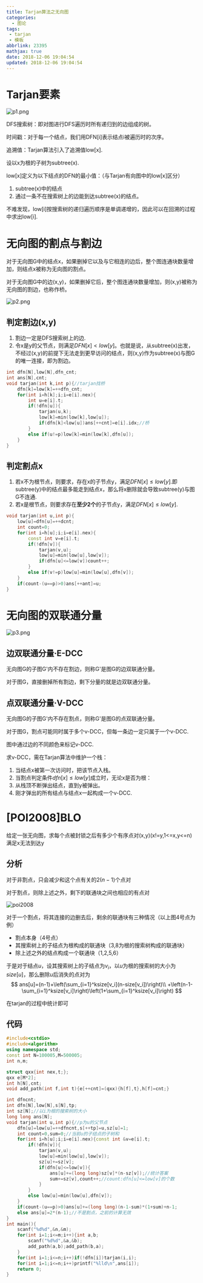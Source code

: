 ```yaml
---
title: Tarjan算法之无向图
categories:
  - 图论
tags:
 - tarjan
 - 模板
abbrlink: 23395
mathjax: true
date: 2018-12-06 19:04:54
updated: 2018-12-06 19:04:54
---
```

# Tarjan要素

![p1.png][1]

DFS搜索树：即对图进行DFS遍历时所有递归到的边组成的树。<!--more-->

时间戳：对于每一个结点，我们用DFN[i]表示结点i被遍历时的次序。

追溯值：Tarjan算法引入了追溯值low[x].

设以x为根的子树为subtree(x).

low[x]定义为以下结点的DFN的最小值：（与Tarjan有向图中的low[x]区分）

1. subtree(x)中的结点
2. 通过一条不在搜索树上的边能到达subtree(x)的结点。

不难发现，low[i]按搜索树的递归遍历顺序是单调递增的，因此可以在回溯的过程中求出low[i].

# 无向图的割点与割边

对于无向图G中的结点x，如果删掉它以及与它相连的边后，整个图连通块数量增加，则结点x被称为无向图的割点。

对于无向图G中的边(x,y)，如果删掉它后，整个图连通块数量增加，则(x,y)被称为无向图的割边，也称作桥。

![p2.png][2]

## 判定割边(x,y)

1. 割边一定是DFS搜索树上的边.
1. 令x是y的父节点，则满足$DFN[x] < low[y]$。也就是说，从subtree(x)出发，不经过(x,y)的前提下无法走到更早访问的结点，则(x,y)作为subtree(x)与图G的唯一连接，即为割边。
```cpp
int dfn[N],low[N],dfn_cnt;
int ans[N],cnt;
void tarjan(int k,int p){//tarjan找桥
	dfn[k]=low[k]=++dfn_cnt;
	for(int i=h[k];i;i=e[i].nex){
		int u=e[i].t;
		if(!dfn[u]){
            tarjan(u,k);
			low[k]=min(low[k],low[u]);
			if(dfn[k]<low[u])ans[++cnt]=e[i].idx;//桥
		}
		else if(u!=p)low[k]=min(low[k],dfn[u]);
	}
}
```

## 判定割点x

1. 若x不为根节点，则要求，存在x的子节点y，满足$DFN[x]\leq low[y]$.即subtree(y)中的结点最多能走到结点x，那么将x删除就会导致subtree(y)与图G不连通.
1. 若x是根节点，则要求存在**至少2个**的子节点y，满足$DFN[x]\leq low[y]​$.

```cpp
void tarjan(int u,int p){
	low[u]=dfn[u]=++dcnt;
	int count=0;
	for(int i=h[u];i;i=e[i].nex){
		const int v=e[i].t;
		if(!dfn[v]){
            tarjan(v,u);
			low[u]=min(low[u],low[v]);
			if(dfn[u]<=low[v])count++;
		}
		else if(v!=p)low[u]=min(low[u],dfn[v]);
	}
	if(count-(u==p)>0)ans[++ant]=u;
}
```



# 无向图的双联通分量

![p3.png][3]
## 边双联通分量·E-DCC

无向图G的子图G'内不存在割边，则称G'是图G的边双联通分量。

对于图G，直接删掉所有割边，剩下分量的就是边双联通分量。

## 点双联通分量·V-DCC

无向图G的子图G'内不存在割点，则称G'是图G的点双联通分量。

对于图G，割点可能同时属于多个v-DCC，但每一条边一定只属于一个v-DCC.

图中通过边的不同颜色来标记v-DCC.

求v-DCC，需在Tarjan算法中维护一个栈：
1. 当结点x被第一次访问时，把该节点入栈。
1. 当割点判定条件$dfn[x]\leq low[y]$成立时，无论x是否为根：
  1. 从栈顶不断弹出结点，直到y被弹出。
  1. 刚才弹出的所有结点与结点x一起构成一个v-DCC.

# [POI2008]BLO

给定一张无向图，求每个点被封锁之后有多少个有序点对(x,y)(x!=y,1<=x,y<=n)满足x无法到达y

## 分析

对于非割点，只会减少和这个点有关的$2(n-1)$个点对

对于割点，则除上述之外，剩下的联通块之间也相应的有点对

![poi2008][2]

对于一个割点，将其连接的边删去后，剩余的联通块有三种情况（以上图4号点为例）

- 割点本身（4号点）
- 其搜索树上的子结点为根构成的联通块（3,8为根的搜索树构成的联通块）
- 除上述之外的结点构成一个联通块（1,2,5,6）

于是对于结点$u$，设其搜索树上的子结点为$v_i$，以$u$为根的搜索树的大小为$size[u]$，那么删除$u$后消失的点对为
$$
ans[u]=(n-1)+\left(\sum_{i=1}^ksize[v_i](n-size[v_i])\right)\\
+\left(n-1-\sum_{i=1}^ksize[v_i]\right)\left(1+\sum_{i=1}^ksize[v_i]\right)
$$


在tarjan的过程中统计即可

## 代码

```cpp
#include<cstdio>
#include<algorithm>
using namespace std;
const int N=100005,M=500005;
int n,m;

struct qxx{int nex,t;};
qxx e[M*2];
int h[N],cnt;
void add_path(int f,int t){e[++cnt]=(qxx){h[f],t},h[f]=cnt;}

int dfncnt;
int dfn[N],low[N],s[N],tp;
int sz[N];//以i为根的搜索树的大小
long long ans[N];
void tarjan(int u,int p){//p为u的父节点
	dfn[u]=low[u]=++dfncnt,s[++tp]=u,sz[u]=1;
	int count=0,sum=0;//当前u的子结点的子树和
	for(int i=h[u];i;i=e[i].nex){const int &v=e[i].t;
		if(!dfn[v]){
			tarjan(v,u);
			low[u]=min(low[u],low[v]);
			sz[u]+=sz[v];
			if(dfn[u]<=low[v]){
				ans[u]+=(long long)sz[v]*(n-sz[v]);//统计答案
				sum+=sz[v],count++;//count:dfn[u]<=low[v]的个数
			}
		}
		else low[u]=min(low[u],dfn[v]);
	}
	if(count-(u==p)>0)ans[u]+=(long long)(n-1-sum)*(1+sum)+n-1;
	else ans[u]=2*(n-1);//不是割点，之前的计算无效
}
int main(){
	scanf("%d%d",&n,&m);
	for(int i=1;i<=m;i++){int a,b;
		scanf("%d%d",&a,&b);
		add_path(a,b);add_path(b,a);
	}
	for(int i=1;i<=n;i++)if(!dfn[i])tarjan(i,i);
	for(int i=1;i<=n;i++)printf("%lld\n",ans[i]);
	return 0;
}
```





[1]: https://hexo-source-1257756441.cos.ap-chengdu.myqcloud.com/2018/09/3902810133.png
[2]: https://hexo-source-1257756441.cos.ap-chengdu.myqcloud.com/2018/09/3962146379.png

[3]: https://hexo-source-1257756441.cos.ap-chengdu.myqcloud.com/2018/09/1620780469.png